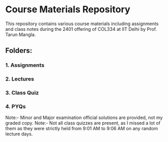 # Course Materials Repository

This repository contains various course materials including assignments and class notes during the 2401 offering of COL334 at IIT Delhi by Prof. Tarun Mangla.

## Folders:

### 1. Assignments
### 2. Lectures
### 3. Class Quiz
### 4. PYQs

Note:- Minor and Major examination official solutions are provided, not my graded copy.
Note:- Not all class quizzes are present, as I missed a lot of them as they were strictly held from 9:01 AM to 9:06 AM on any random lecture days.
